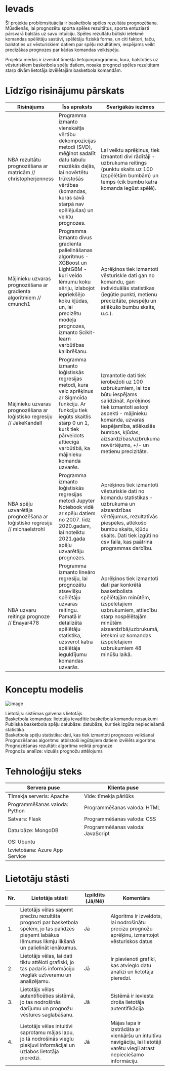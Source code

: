 # Ievads
Šī projekta problēmsituācija ir basketbola spēles rezultāta prognozēšana. Mūsdienās, lai prognozētu sporta spēles rezultātus, sporta entuziasti pārsvarā balstās uz savu intuīciju. Spēles rezultātu būtiski ietekmē komandas spēlētāju sastāvi, spēlētāju fiziskā forma, un citi faktori, taču, balstoties uz vēsturiskiem datiem par spēļu rezultātiem, iespējams veikt precīzākas prognozes par kādas komandas veiktspēju.

Projekta mērķis ir izveidot tīmekļa lietojumprogrammu, kura, balstoties uz vēsturiskiem basketbola spēļu datiem, nosaka prognozi spēles rezultātam starp divām lietotāja izvēlētajām basketbola komandām. 

# Līdzīgo risinājumu pārskats

| Risinājums | Īss apraksts | Svarīgākās iezīmes | Ierobežojumi
|-----|-----|-----|-----
| NBA rezultātu prognozēšana ar matricām // christopherjenness | Programma izmanto vienskaitļa vērtību dekompozīcijas metodi (SVD), mēģinot sadalīt datu tabulu mazākās daļās, lai novērtētu trūkstošās vērtības (komandas, kuras savā starpā nav spēlējušas) un veiktu prognozes. | Lai veiktu aprēķinus, tiek izmantoti divi rādītāji - uzbrukuma reitings (punktu skaits uz 100 izspēlētām bumbām) un temps (cik bumbu katra komanda iegūst spēlē). | Algoritma datu ieguve notiek ļoti lēni, iegūstot informāciju no ārējiem avotiem. Netiek ņemti vērā komandas aizsardzības rādītāji un individuāli spēlētāju sniegumi (statistika, ievainojumi, utt). |
Mājinieku uzvaras prognozēšana ar gradienta algoritmiem // cmunch1 | Programma izmanto divus gradienta palielināšanas algoritmus - XGBoost un LightGBM - kuri veido lēmumu koku sēriju, izlabojot iepriekšējo koku kļūdas, un, lai precizētu modeļa prognozes, izmanto Scikit-learn varbūtības kalibrēšanu. | Aprēķinos tiek izmantoti vēsturiskie dati gan no komandu, gan individuālās statistikas (iegūtie punkti, metienu precizitāte, piespēļu un atlēkušo bumbu skaits, u.c.). | Programma nespēj aprēķināt konkrētus prognozētus rezultātus. Aplikācijā nav paredzēts izvēlēties konkrētas komandas aprēķiniem, tā aprēķina prognozi uzvarēt visām mājas spēlēm konkrētā dienā.| 
Mājinieku uzvaras prognozēšana ar loģistisko regresiju // JakeKandell | Programma izmanto loģistiskās regresijas metodi, kura veic aprēķinus ar Sigmoīda funkciju. Ar funkciju tiek iegūts skaitlis starp 0 un 1, kurš tiek pārveidots attiecīgā varbūtībā, ka mājinieku komanda uzvarēs. | Izmantotie dati tiek ierobežoti uz 100 uzbrukumiem, lai tos būtu iespējams salīdzināt. Aprēķinos tiek izmantoti astoņi aspekti - mājinieku komanda, uzvaras iespējamība, atlēkušās bumbas, kļūdas, aizsardzības/uzbrukuma novērtējums, +/- un metienu precizitāte. | Programma aprēķina tikai mājinieku iespējamību uzvarēt. Netiek ņemts vērā, kādi spēlētāji piedalās spēlē. Datu iegūšanai paiet 1-3min.
NBA spēļu uzvarētāja prognozēšana ar loģistisko regresiju // michaelstrohl | Programma izmanto loģistiskās regresijas metodi Jupyter Notebook vidē ar spēļu datiem no 2007. līdz 2020.gadam, lai noteiktu 2021.gada spēļu uzvarētāju prognozes.  | Aprēķinos tiek izmantoti vēsturiskie dati no komandu statistikas - uzbrukuma un aizsardzības vērtējumus, rezultatīvās piespēles, atlēkošo bumbu skaits, kļūdu skaits. Dati tiek izgūti no csv faila, kas paātrina programmas darbību. |  Spēles, kur abu komandu kopējais izspēlēto spēļu skaits nesasniedz 20, netiek ņemtas vērā. Kā arī netiek ņemti vērā katra spēlētāja individuālie sniegumi.
NBA uzvaru reitinga prognoze // Enayar478 | Programma izmanto lineāro regresiju, lai prognozētu atsevišķu spēlētāju uzvaras reitingu. Pamatā ir detalizēta spēlētāju statistika, uzsverot katra spēlētāja ieguldījumu komandas uzvarās. | Aprēķinos tiek izmantoti dati par konkrētā basketbolista spēlētajām minūtēm, izspēlētajiem uzbrukumiem,  attiecību starp nospēlētajām minūtēm aizsardzībā/uzbrukumā, ietekmi uz komandas izspēlētajiem uzbrukumiem 48 minūšu laikā. | Modelis ir paredzēts spēlētāju reitingu prognozēšanai, nevis spēles iznākumu prognozēšanai.

# Konceptu modelis


![image](https://github.com/user-attachments/assets/ee632a4d-7e50-4185-b4f5-1a789edc5f96)

Lietotājs: sistēmas galvenais lietotājs <br>
Basketbola komandas: lietotāja ievadītie basketbola komandu nosaukumi <br>
Publiska basketbola spēļu datubāze: datubāze, kur tiek izgūta nepieciešamā statistika <br>
Basketbola spēļu statistika: dati, kas tiek izmantoti prognozes veikšanai <br>
Prognozēšanas algoritms: atbilstoši iegūtajiem datiem izvēlēts algoritms <br>
Prognozēšanas rezultāti: algoritma veiktā prognoze <br>
Prognožu analīze: vizuāls prognožu attēlojums


# Tehnoloģiju steks

| Servera puse | Klienta puse |
|--------------|--------------|
| Tīmekļa serveris: Apache | Vide: tīmekļa pārlūks |
| Programmēšanas valoda: Python | Programmēšanas valoda: HTML |
| Satvars: Flask | Programmēšanas valoda: CSS |
| Datu bāze: MongoDB | Programmēšanas valoda: JavaScript |
| OS: Ubuntu |
| Izvietošana: Azure App Service |


# Lietotāju stāsti

| Nr. | Lietotāja stāsti | Izpildīts (Jā/Nē)| Komentārs
|--|-------|---|-------
|1.|Lietotājs vēlas saņemt precīzu rezultāta prognozi par basketbola spēlēm, jo tas palīdzēs pieņemt labākus lēmumus likmju likšanā un palielināt ienākumus.|Jā|Algoritms ir izveidots, lai nodrošinātu precīzu prognožu aprēķinu, izmantojot vēsturiskos datus|
2.|Lietotājs vēlas, lai dati tiktu attēloti grafiski, jo tas padarīs informāciju vieglāk uztveramu un analizējamu.|Jā|Ir pievienoti grafiki, kas atvieglo datu analīzi un lietotāja pieredzi.|
3.|Lietotājs vēlas autentificēties sistēmā, jo tas nodrošinās darījumu un prognožu vēstures saglabāšanu.|Jā|Sistēmā ir ieviesta droša lietotāja autentifikācija|
4.|Lietotājs vēlas intuitīvi saprotamu mājas lapu, jo tā nodrošinās vieglu piekļuvi informācijai un uzlabos lietotāja pieredzi.|Jā|Mājas lapa ir izstrādāta ar vienkāršu un intuitīvu navigāciju, lai lietotāji varētu viegli atrast nepieciešamo informāciju.|
